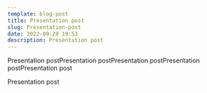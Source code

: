 ```yaml
---
template: blog-post
title: Presentation post
slug: Presentation-post
date: 2022-09-28 19:53
description: Presentation post
---
```

Presentation postPresentation postPresentation postPresentation postPresentation post

Presentation post